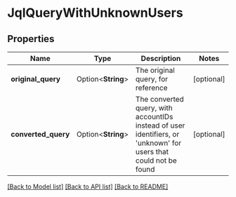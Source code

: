 # JqlQueryWithUnknownUsers

## Properties

Name | Type | Description | Notes
------------ | ------------- | ------------- | -------------
**original_query** | Option<**String**> | The original query, for reference | [optional]
**converted_query** | Option<**String**> | The converted query, with accountIDs instead of user identifiers, or 'unknown' for users that could not be found | [optional]

[[Back to Model list]](../README.md#documentation-for-models) [[Back to API list]](../README.md#documentation-for-api-endpoints) [[Back to README]](../README.md)


